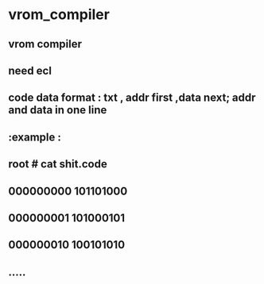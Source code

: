 # vrom_compiler<br>
## vrom compiler<br>
## need ecl <br>
## code data format : txt , addr first ,data next; addr and data in one line<br>
## :example :<br>
## root # cat shit.code<br>
## 000000000 101101000<br>
## 000000001 101000101<br>
## 000000010 100101010<br>
## .....<br>
